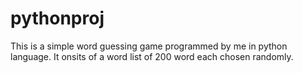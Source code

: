 # pythonproj
This is a simple word guessing game programmed by me in python language. It onsits of a word list of 200 word each chosen randomly.

